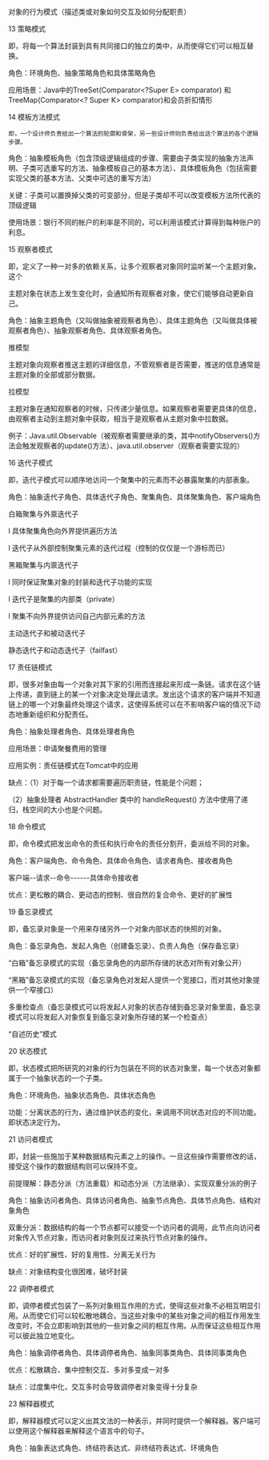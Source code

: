 对象的行为模式（描述类或对象如何交互及如何分配职责）


13 策略模式

   即，将每一个算法封装到具有共同接口的独立的类中，从而使得它们可以相互替换。

   角色：环境角色、抽象策略角色和具体策略角色

   应用场景：Java中的TreeSet(Comparator<?Super E> comparator) 和TreeMap(Comparator<? Super K> comparator)和会员折扣情形

 

14 模板方法模式

    即，一个设计师负责给出一个算法的轮廓和骨架，另一些设计师则负责给出这个算法的各个逻辑步骤。

角色：抽象模板角色（包含顶级逻辑组成的步骤、需要由子类实现的抽象方法声明、子类可选重写的方法、抽象模板自己的基本方法）、具体模板角色（包括需要实现父类的基本方法、父类中可选的重写方法）

关键：子类可以置换掉父类的可变部分，但是子类却不可以改变模板方法所代表的顶级逻辑

使用场景：银行不同的帐户的利率是不同的，可以利用该模式计算得到每种账户的利息。

 

15 观察者模式

   即，定义了一种一对多的依赖关系，让多个观察者对象同时监听某一个主题对象。这个

主题对象在状态上发生变化时，会通知所有观察者对象，使它们能够自动更新自己。

   角色：抽象主题角色（又叫做抽象被观察者角色）、具体主题角色（又叫做具体被观察者角色）、抽象观察者角色、具体观察者角色。

   推模型

主题对象向观察者推送主题的详细信息，不管观察者是否需要，推送的信息通常是主题对象的全部或部分数据。

   拉模型

主题对象在通知观察者的时候，只传递少量信息。如果观察者需要更具体的信息，由观察者主动到主题对象中获取，相当于是观察者从主题对象中拉数据。

   例子：Java.util.Observable（被观察者需要继承的类，其中notifyObservers()方法会触发观察者的update()方法）、java.util.observer（观察者需要实现的）

 

16 迭代子模式

即，迭代子模式可以顺序地访问一个聚集中的元素而不必暴露聚集的内部表象。

角色：抽象迭代子角色、具体迭代子角色、聚集角色、具体聚集角色、客户端角色

白箱聚集与外禀迭代子

l  具体聚集角色向外界提供遍历方法

l  迭代子从外部控制聚集元素的迭代过程（控制的仅仅是一个游标而已）

黑箱聚集与内禀迭代子

l  同时保证聚集对象的封装和迭代子功能的实现

l  迭代子是聚集的内部类（private）

l  聚集不向外界提供访问自己内部元素的方法

主动迭代子和被动迭代子

静态迭代子和动态迭代子（failfast）

 

17 责任链模式

即，很多对象由每一个对象对其下家的引用而连接起来形成一条链。请求在这个链上传递，直到链上的某一个对象决定处理此请求。发出这个请求的客户端并不知道链上的哪一个对象最终处理这个请求，这使得系统可以在不影响客户端的情况下动态地重新组织和分配责任。

角色：抽象处理者角色、具体处理者角色

应用场景：申请聚餐费用的管理

应用实例：责任链模式在Tomcat中的应用

缺点：（1）对于每一个请求都需要遍历职责链，性能是个问题；

（2）抽象处理者 AbstractHandler 类中的 handleRequest() 方法中使用了递归，栈空间的大小也是个问题。

 

18 命令模式

即，命令模式把发出命令的责任和执行命令的责任分割开，委派给不同的对象。

角色：客户端角色、命令角色、具体命令角色、请求者角色、接收者角色

客户端--请求--命令------具体命令接收者

优点：更松散的耦合、更动态的控制、很自然的复合命令、更好的扩展性

19 备忘录模式

即，备忘录对象是一个用来存储另外一个对象内部状态的快照的对象。

角色：备忘录角色、发起人角色（创建备忘录）、负责人角色（保存备忘录）

“白箱”备忘录模式的实现（备忘录角色的内部所存储的状态对所有对象公开）

“黑箱”备忘录模式的实现（备忘录角色对发起人提供一个宽接口，而对其他对象提供一个窄接口）

多重检查点（备忘录模式可以将发起人对象的状态存储到备忘录对象里面，备忘录模式可以将发起人对象恢复到备忘录对象所存储的某一个检查点）

“自述历史”模式

 

20 状态模式

即，状态模式把所研究的对象的行为包装在不同的状态对象里，每一个状态对象都属于一个抽象状态的一个子类。

角色：环境角色、抽象状态角色、具体状态角色

功能：分离状态的行为，通过维护状态的变化，来调用不同状态对应的不同功能。即状态决定行为。

 

21 访问者模式

即，封装一些施加于某种数据结构元素之上的操作。一旦这些操作需要修改的话，接受这个操作的数据结构则可以保持不变。

前提理解：静态分派（方法重载）和动态分派（方法继承）、实现双重分派的例子

角色：抽象访问者角色、具体访问者角色、抽象节点角色、具体节点角色、结构对象角色

双重分派：数据结构的每一个节点都可以接受一个访问者的调用，此节点向访问者对象传入节点对象，而访问者对象则反过来执行节点对象的操作。

优点：好的扩展性、好的复用性、分离无关行为

缺点：对象结构变化很困难，破坏封装

 

22 调停者模式

即，调停者模式包装了一系列对象相互作用的方式，使得这些对象不必相互明显引用。从而使它们可以较松散地耦合。当这些对象中的某些对象之间的相互作用发生改变时，不会立即影响到其他的一些对象之间的相互作用。从而保证这些相互作用可以彼此独立地变化。

角色：抽象调停者角色、具体调停者角色、抽象同事类角色、具体同事类角色

优点：松散耦合、集中控制交互、多对多变成一对多

缺点：过度集中化，交互多时会导致调停者对象变得十分复杂

 

23 解释器模式

   即，解释器模式可以定义出其文法的一种表示，并同时提供一个解释器。客户端可以使用这个解释器来解释这个语言中的句子。

   角色：抽象表达式角色、终结符表达式、非终结符表达式、环境角色